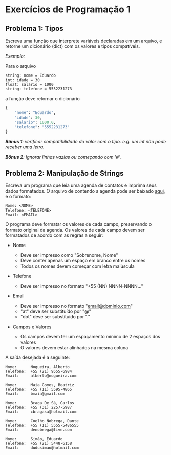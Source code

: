 # Exercícios de Programação 1

## Problema 1: Tipos
Escreva uma função que interprete variáveis declaradas em um arquivo, e retorne um dicionário (dict) com os valores e tipos compatíveis.

_Exemplo:_

Para o arquivo
```
string: nome = Eduardo
int: idade = 30
float: salario = 1000
string: telefone = 5552231273
```

a função deve retornar o dicionário
```python
{
    "nome": "Eduardo",
    "idade": 30,
    "salario": 1000.0,
    "telefone": "5552231273"
}
```

*__Bônus 1__: verificar compatibilidade do valor com o tipo. e.g. um int não pode receber uma letra.*

*__Bônus 2__: Ignorar linhas vazias ou começando com '#'.*

## Problema 2: Manipulação de Strings
Escreva um programa que leia uma agenda de contatos e imprima seus dados formatados.
O arquivo de contendo a agenda pode ser baixado [aqui](https://raw.githubusercontent.com/BrunoCoimbra/prog1/main/problema2/agenda.txt), e o formato:
```
Nome: <NOME>
Telefone: <TELEFONE>
Email: <EMAIL>
```

O programa deve formatar os valores de cada campo, preservando o formato original da agenda.
Os valores de cada campo devem ser formatados de acordo com as regras a seguir:

* Nome
  * Deve ser impresso como "Sobrenome, Nome"
  * Deve conter apenas um espaço em branco entre os nomes
  * Todos os nomes devem começar com letra maiúscula

* Telefone
  * Deve ser impresso no formato "+55 (NN) NNNN-NNNN..."

* Email
  * Deve ser impresso no formato "email@dominio.com"
  * "at" deve ser substituído por "@"
  * "dot" deve ser substituído por "."

* Campos e Valores
  * Os campos devem ter um espaçamento mínimo de 2 espaços dos valores
  * O valores devem estar alinhados na mesma coluna

A saída desejada é a seguinte:
```
Nome:      Nogueira, Alberto
Telefone:  +55 (21) 9555-6984
Email:     alberto@nogueira.com

Nome:      Maia Gomes, Beatriz
Telefone:  +55 (11) 5595-4865
Email:     bmaia@gmail.com

Nome:      Braga De Sá, Carlos
Telefone:  +55 (31) 2257-5987
Email:     cbragasa@hotmail.com

Nome:      Coelho Nobrega, Dante
Telefone:  +55 (11) 5555-5486555
Email:     denobrega@live.com

Nome:      Simão, Eduardo
Telefone:  +55 (21) 5448-6158
Email:     dudusimao@hotmail.com
```
